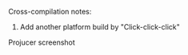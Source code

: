 


Cross-compilation notes:

1. Add another platform build by "Click-click-click"

Projucer screenshot
